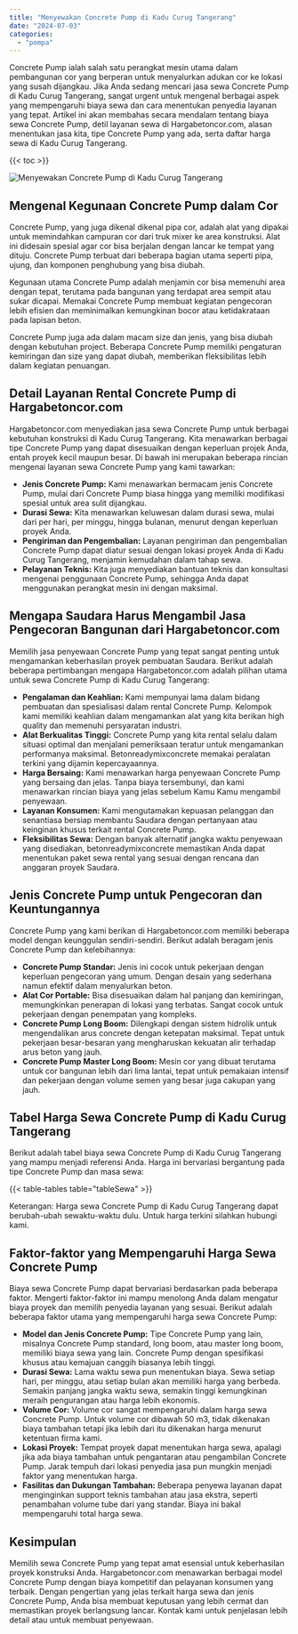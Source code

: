 ```yaml
---
title: "Menyewakan Concrete Pump di Kadu Curug Tangerang"
date: "2024-07-03"
categories: 
  - "pompa"
---
```




Concrete Pump ialah salah satu perangkat mesin utama dalam pembangunan cor yang berperan untuk menyalurkan adukan cor ke lokasi yang susah dijangkau. Jika Anda sedang mencari jasa sewa Concrete Pump di Kadu Curug Tangerang, sangat urgent untuk mengenal berbagai aspek yang mempengaruhi biaya sewa dan cara menentukan penyedia layanan yang tepat. Artikel ini akan membahas secara mendalam tentang biaya sewa Concrete Pump, detil layanan sewa di Hargabetoncor.com, alasan menentukan jasa kita, tipe Concrete Pump yang ada, serta daftar harga sewa di Kadu Curug Tangerang.

{{< toc >}}

![Menyewakan Concrete Pump di Kadu Curug Tangerang](https://hargareadymixid.github.io/pompa/concrete-pump%20(27).png)

## Mengenal Kegunaan Concrete Pump dalam Cor

Concrete Pump, yang juga dikenal dikenal pipa cor, adalah alat yang dipakai untuk memindahkan campuran cor dari truk mixer ke area konstruksi. Alat ini didesain spesial agar cor bisa berjalan dengan lancar ke tempat yang dituju. Concrete Pump terbuat dari beberapa bagian utama seperti pipa, ujung, dan komponen penghubung yang bisa diubah.

Kegunaan utama Concrete Pump adalah menjamin cor bisa memenuhi area dengan tepat, terutama pada bangunan yang terdapat area sempit atau sukar dicapai. Memakai Concrete Pump membuat kegiatan pengecoran lebih efisien dan meminimalkan kemungkinan bocor atau ketidakrataan pada lapisan beton.

Concrete Pump juga ada dalam macam size dan jenis, yang bisa diubah dengan kebutuhan project. Beberapa Concrete Pump memiliki pengaturan kemiringan dan size yang dapat diubah, memberikan fleksibilitas lebih dalam kegiatan penuangan.

## Detail Layanan Rental Concrete Pump di Hargabetoncor.com

Hargabetoncor.com menyediakan jasa sewa Concrete Pump untuk berbagai kebutuhan konstruksi di Kadu Curug Tangerang. Kita menawarkan berbagai tipe Concrete Pump yang dapat disesuaikan dengan keperluan projek Anda, entah proyek kecil maupun besar. Di bawah ini merupakan beberapa rincian mengenai layanan sewa Concrete Pump yang kami tawarkan:

- **Jenis Concrete Pump:** Kami menawarkan bermacam jenis Concrete Pump, mulai dari Concrete Pump biasa hingga yang memiliki modifikasi spesial untuk area sulit dijangkau.
- **Durasi Sewa:** Kita menawarkan keluwesan dalam durasi sewa, mulai dari per hari, per minggu, hingga bulanan, menurut dengan keperluan proyek Anda.
- **Pengiriman dan Pengembalian:** Layanan pengiriman dan pengembalian Concrete Pump dapat diatur sesuai dengan lokasi proyek Anda di Kadu Curug Tangerang, menjamin kemudahan dalam tahap sewa.
- **Pelayanan Teknis:** Kita juga menyediakan bantuan teknis dan konsultasi mengenai penggunaan Concrete Pump, sehingga Anda dapat menggunakan perangkat mesin ini dengan maksimal.

## Mengapa Saudara Harus Mengambil Jasa Pengecoran Bangunan dari Hargabetoncor.com

Memilih jasa penyewaan Concrete Pump yang tepat sangat penting untuk mengamankan keberhasilan proyek pembuatan Saudara. Berikut adalah beberapa pertimbangan mengapa Hargabetoncor.com adalah pilihan utama untuk sewa Concrete Pump di Kadu Curug Tangerang:

- **Pengalaman dan Keahlian:** Kami mempunyai lama dalam bidang pembuatan dan spesialisasi dalam rental Concrete Pump. Kelompok kami memiliki keahlian dalam mengamankan alat yang kita berikan high quality dan memenuhi persyaratan industri.
- **Alat Berkualitas Tinggi:** Concrete Pump yang kita rental selalu dalam situasi optimal dan menjalani pemeriksaan teratur untuk mengamankan performanya maksimal. Betonreadymixconcrete memakai peralatan terkini yang dijamin kepercayaannya.
- **Harga Bersaing:** Kami menawarkan harga penyewaan Concrete Pump yang bersaing dan jelas. Tanpa biaya tersembunyi, dan kami menawarkan rincian biaya yang jelas sebelum Kamu Kamu mengambil penyewaan.
- **Layanan Konsumen:** Kami mengutamakan kepuasan pelanggan dan senantiasa bersiap membantu Saudara dengan pertanyaan atau keinginan khusus terkait rental Concrete Pump.
- **Fleksibilitas Sewa:** Dengan banyak alternatif jangka waktu penyewaan yang disediakan, betonreadymixconcrete memastikan Anda dapat menentukan paket sewa rental yang sesuai dengan rencana dan anggaran proyek Saudara.

## Jenis Concrete Pump untuk Pengecoran dan Keuntungannya

Concrete Pump yang kami berikan di Hargabetoncor.com memiliki beberapa model dengan keunggulan sendiri-sendiri. Berikut adalah beragam jenis Concrete Pump dan kelebihannya:

- **Concrete Pump Standar:** Jenis ini cocok untuk pekerjaan dengan keperluan pengecoran yang umum. Dengan desain yang sederhana namun efektif dalam menyalurkan beton.
- **Alat Cor Portable:** Bisa disesuaikan dalam hal panjang dan kemiringan, memungkinkan penerapan di lokasi yang terbatas. Sangat cocok untuk pekerjaan dengan penempatan yang kompleks.
- **Concrete Pump Long Boom:** Dilengkapi dengan sistem hidrolik untuk mengendalikan arus concrete dengan ketepatan maksimal. Tepat untuk pekerjaan besar-besaran yang mengharuskan kekuatan alir terhadap arus beton yang jauh.
- **Concrete Pump Master Long Boom:** Mesin cor yang dibuat terutama untuk cor bangunan lebih dari lima lantai, tepat untuk pemakaian intensif dan pekerjaan dengan volume semen yang besar juga cakupan yang jauh.

## Tabel Harga Sewa Concrete Pump di Kadu Curug Tangerang

Berikut adalah tabel biaya sewa Concrete Pump di Kadu Curug Tangerang yang mampu menjadi referensi Anda. Harga ini bervariasi bergantung pada tipe Concrete Pump dan masa sewa:

{{< table-tables table="tableSewa" >}}

Keterangan: Harga sewa Concrete Pump di Kadu Curug Tangerang dapat berubah-ubah sewaktu-waktu dulu. Untuk harga terkini silahkan hubungi kami.

## Faktor-faktor yang Mempengaruhi Harga Sewa Concrete Pump

Biaya sewa Concrete Pump dapat bervariasi berdasarkan pada beberapa faktor. Mengerti faktor-faktor ini mampu menolong Anda dalam mengatur biaya proyek dan memilih penyedia layanan yang sesuai. Berikut adalah beberapa faktor utama yang mempengaruhi harga sewa Concrete Pump:

- **Model dan Jenis Concrete Pump:** Tipe Concrete Pump yang lain, misalnya Concrete Pump standard, long boom, atau master long boom, memiliki biaya sewa yang lain. Concrete Pump dengan spesifikasi khusus atau kemajuan canggih biasanya lebih tinggi.
- **Durasi Sewa:** Lama waktu sewa pun menentukan biaya. Sewa setiap hari, per minggu, atau setiap bulan akan memiliki harga yang berbeda. Semakin panjang jangka waktu sewa, semakin tinggi kemungkinan meraih pengurangan atau harga lebih ekonomis.
- **Volume Cor:** Volume cor sangat mempengaruhi dalam harga sewa Concrete Pump. Untuk volume cor dibawah 50 m3, tidak dikenakan biaya tambahan tetapi jika lebih dari itu dikenakan harga menurut ketentuan firma kami.
- **Lokasi Proyek:** Tempat proyek dapat menentukan harga sewa, apalagi jika ada biaya tambahan untuk pengantaran atau pengambilan Concrete Pump. Jarak tempuh dari lokasi penyedia jasa pun mungkin menjadi faktor yang menentukan harga.
- **Fasilitas dan Dukungan Tambahan:** Beberapa penyewa layanan dapat menginginkan support teknis tambahan atau jasa ekstra, seperti penambahan volume tube dari yang standar. Biaya ini bakal mempengaruhi total harga sewa.

## Kesimpulan

Memilih sewa Concrete Pump yang tepat amat esensial untuk keberhasilan proyek konstruksi Anda. Hargabetoncor.com menawarkan berbagai model Concrete Pump dengan biaya kompetitif dan pelayanan konsumen yang terbaik. Dengan pengertian yang jelas terkait harga sewa dan jenis Concrete Pump, Anda bisa membuat keputusan yang lebih cermat dan memastikan proyek berlangsung lancar. Kontak kami untuk penjelasan lebih detail atau untuk membuat penyewaan.
